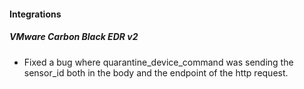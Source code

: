 
#### Integrations
##### VMware Carbon Black EDR v2
- Fixed a bug where quarantine_device_command was sending the sensor_id both in the body and the endpoint of the http request.
